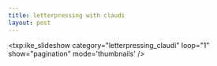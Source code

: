 ```yaml
---
title: letterpressing with claudi    
layout: post
---
```


<txp:ike\_slideshow category="letterpressing\_claudi" loop="1" show="pagination" mode='thumbnails' />
